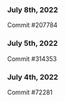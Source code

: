 ### July 8th, 2022

Commit #207784

### July 5th, 2022

Commit #314353


### July 4th, 2022

Commit #72281
